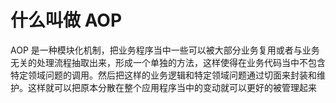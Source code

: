 # 什么叫做 AOP

AOP 是一种模块化机制，把业务程序当中一些可以被大部分业务复用或者与业务无关的处理流程抽取出来，形成一个单独的方法，这样使得在业务代码当中不包含特定领域问题的调用。然后把这样的业务逻辑和特定领域问题通过切面来封装和维护。这样就可以把原本分散在整个应用程序当中的变动就可以更好的被管理起来
